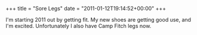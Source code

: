 +++
title = "Sore Legs"
date = "2011-01-12T19:14:52+00:00"
+++

I'm starting 2011 out by getting fit.  My new shoes are getting good use, and I'm excited.  Unfortunately I also have Camp Fitch legs now.
			